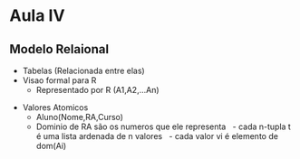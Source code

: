 # Aula IV

## Modelo Relaional
   * Tabelas (Relacionada entre elas)
   * Visao formal para R
     * Representado por R (A1,A2,...An)
   - Valores Atomicos
        - Aluno(Nome,RA,Curso)
        - Dominio de RA são os numeros que ele representa
   - cada n-tupla t é uma lista ardenada de n valores 
   - cada valor vi é elemento de dom(Ai)

